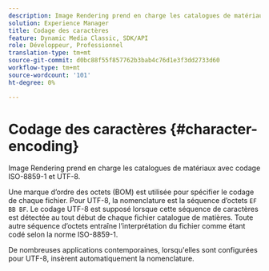 ```yaml
---
description: Image Rendering prend en charge les catalogues de matériaux avec codage ISO-8859-1 et UTF-8.
solution: Experience Manager
title: Codage des caractères
feature: Dynamic Media Classic, SDK/API
role: Développeur, Professionnel
translation-type: tm+mt
source-git-commit: d0bc88f55f857762b3bab4c76d1e3f3dd2733d60
workflow-type: tm+mt
source-wordcount: '101'
ht-degree: 0%

---
```



# Codage des caractères {#character-encoding}

Image Rendering prend en charge les catalogues de matériaux avec codage ISO-8859-1 et UTF-8.

Une marque d’ordre des octets (BOM) est utilisée pour spécifier le codage de chaque fichier. Pour UTF-8, la nomenclature est la séquence d’octets `EF BB BF`. Le codage UTF-8 est supposé lorsque cette séquence de caractères est détectée au tout début de chaque fichier catalogue de matières. Toute autre séquence d’octets entraîne l’interprétation du fichier comme étant codé selon la norme ISO-8859-1.

De nombreuses applications contemporaines, lorsqu&#39;elles sont configurées pour UTF-8, insèrent automatiquement la nomenclature.
